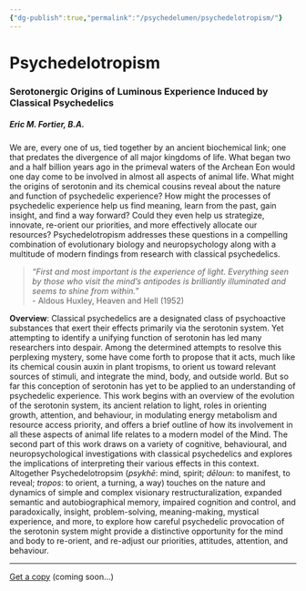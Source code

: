 ```yaml
---
{"dg-publish":true,"permalink":"/psychedelumen/psychedelotropism/"}
---
```



# Psychedelotropism
### Serotonergic Origins of Luminous Experience Induced by Classical Psychedelics
##### Eric M. Fortier, B.A. 

We are, every one of us, tied together by an ancient biochemical link; one that predates the divergence of all major kingdoms of life. What began two and a half billion years ago in the primeval waters of the Archean Eon would one day come to be involved in almost all aspects of animal life. What might the origins of serotonin and its chemical cousins reveal about the nature and function of psychedelic experience? How might the processes of psychedelic experience help us find meaning, learn from the past, gain insight, and find a way forward? Could they even help us strategize, innovate, re-orient our priorities, and more effectively allocate our resources? Psychedelotropism addresses these questions in a compelling combination of evolutionary biology and neuropsychology along with a multitude of modern findings from research with classical psychedelics.

>*“First and most important is the experience of light. Everything seen by those who visit the mind’s antipodes is brilliantly illuminated and seems to shine from within.”*  
	- Aldous Huxley, Heaven and Hell (1952)

**Overview**: Classical psychedelics are a designated class of psychoactive substances that exert their effects primarily via the serotonin system. Yet attempting to identify a unifying function of serotonin has led many researchers into despair. Among the determined attempts to resolve this perplexing mystery, some have come forth to propose that it acts, much like its chemical cousin auxin in plant tropisms, to orient us toward relevant sources of stimuli, and integrate the mind, body, and outside world. But so far this conception of serotonin has yet to be applied to an understanding of psychedelic experience. This work begins with an overview of the evolution of the serotonin system, its ancient relation to light, roles in orienting growth, attention, and behaviour, in modulating energy metabolism and resource access priority, and offers a brief outline of how its involvement in all these aspects of animal life relates to a modern model of the Mind. The second part of this work draws on a variety of cognitive, behavioural, and neuropsychological investigations with classical psychedelics and explores the implications of interpreting their various effects in this context. Altogether Psychedelotropsim (_psykhē_: mind, spirit; _dēloun_: to manifest, to reveal; _tropos_: to orient, a turning, a way) touches on the nature and dynamics of simple and complex visionary restructuralization, expanded semantic and autobiographical memory, impaired cognition and control, and paradoxically, insight, problem-solving, meaning-making, mystical experience, and more, to explore how careful psychedelic provocation of the serotonin system might provide a distinctive opportunity for the mind and body to re-orient, and re-adjust our priorities, attitudes, attention, and behaviour.

---
<u>Get a copy</u> (coming soon...)